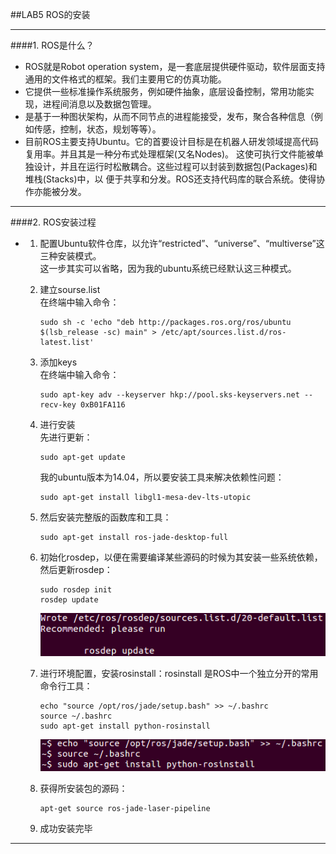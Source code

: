 
##LAB5 ROS的安装
***
####1. ROS是什么？
* ROS就是Robot operation system，是一套底层提供硬件驱动，软件层面支持通用的文件格式的框架。我们主要用它的仿真功能。
* 它提供一些标准操作系统服务，例如硬件抽象，底层设备控制，常用功能实现，进程间消息以及数据包管理。
* 是基于一种图状架构，从而不同节点的进程能接受，发布，聚合各种信息（例如传感，控制，状态，规划等等）。
* 目前ROS主要支持Ubuntu。它的首要设计目标是在机器人研发领域提高代码复用率。并且其是一种分布式处理框架(又名Nodes)。 这使可执行文件能被单独设计，并且在运行时松散耦合。这些过程可以封装到数据包(Packages)和堆栈(Stacks)中，以 便于共享和分发。ROS还支持代码库的联合系统。使得协作亦能被分发。
***
####2. ROS安装过程


* 1. 配置Ubuntu软件仓库，以允许“restricted”、“universe”、“multiverse”这三种安装模式。            
     这一步其实可以省略，因为我的ubuntu系统已经默认这三种模式。
  2. 建立sourse.list              
     在终端中输入命令：       
   
         sudo sh -c 'echo "deb http://packages.ros.org/ros/ubuntu $(lsb_release -sc) main" > /etc/apt/sources.list.d/ros-latest.list'
  3. 添加keys    
     在终端中输入命令：
    
         sudo apt-key adv --keyserver hkp://pool.sks-keyservers.net --recv-key 0xB01FA116
  4. 进行安装         
     先进行更新：
    
         sudo apt-get update
     我的ubuntu版本为14.04，所以要安装工具来解决依赖性问题：
    
         sudo apt-get install libgl1-mesa-dev-lts-utopic
  5. 然后安装完整版的函数库和工具：
         
         sudo apt-get install ros-jade-desktop-full
  6. 初始化rosdep，以便在需要编译某些源码的时候为其安装一些系统依赖，然后更新rosdep：
         
         sudo rosdep init
         rosdep update
     ![](pic_lab5/1.png)
        
  7. 进行环境配置，安装rosinstall：rosinstall 是ROS中一个独立分开的常用命令行工具：
    
         echo "source /opt/ros/jade/setup.bash" >> ~/.bashrc
         source ~/.bashrc
         sudo apt-get install python-rosinstall
     ![](pic_lab5/2.png)
  8. 获得所安装包的源码：
       
         apt-get source ros-jade-laser-pipeline
  9. 成功安装完毕
       

***

